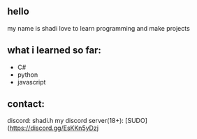 ## hello
 my name is shadi
love to learn programming and make projects

## what i learned so far:
- C#
- python
- javascript

## contact:
discord: shadi.h
my discord server(18+): [SUDO](https://discord.gg/EsKKn5yDzj

<!---
shadi993/shadi993 is a ✨ special ✨ repository because its `README.md` (this file) appears on your GitHub profile.
You can click the Preview link to take a look at your changes.
--->
